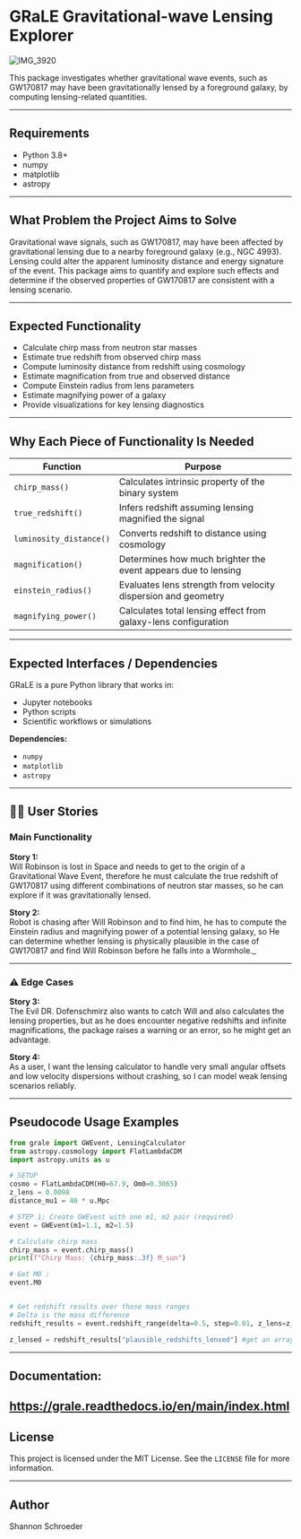 # GRaLE Gravitational-wave Lensing Explorer

![IMG_3920](https://github.com/user-attachments/assets/7db4d2e5-758c-4239-9a99-2ed1d19ca4a2)

This package investigates whether gravitational wave events, such as GW170817 may have been gravitationally lensed by a foreground galaxy, by computing lensing-related quantities.

---

##  Requirements

- Python 3.8+
- numpy
- matplotlib
- astropy

---

## What Problem the Project Aims to Solve

Gravitational wave signals, such as GW170817, may have been affected by gravitational lensing due to a nearby foreground galaxy (e.g., NGC 4993). Lensing could alter the apparent luminosity distance and energy signature of the event. This package aims to quantify and explore such effects and determine if the observed properties of GW170817 are consistent with a lensing scenario.

---

##  Expected Functionality

- Calculate chirp mass from neutron star masses
- Estimate true redshift from observed chirp mass
- Compute luminosity distance from redshift using cosmology
- Estimate magnification from true and observed distance
- Compute Einstein radius from lens parameters
- Estimate magnifying power of a galaxy
- Provide visualizations for key lensing diagnostics

---

## Why Each Piece of Functionality Is Needed

| Function                     | Purpose                                                                        |
|-----------------------------|---------------------------------------------------------------------------------|
| `chirp_mass()`              | Calculates intrinsic property of the binary system                              |
| `true_redshift()`           | Infers redshift assuming lensing magnified the signal                           |
| `luminosity_distance()`     | Converts redshift to distance using cosmology                                   |
| `magnification()`           | Determines how much brighter the event appears due to lensing                   |
| `einstein_radius()`         | Evaluates lens strength from velocity dispersion and geometry                   |
| `magnifying_power()`        | Calculates total lensing effect from galaxy-lens configuration                  |

---

## Expected Interfaces / Dependencies

GRaLE is a pure Python library that works in:

- Jupyter notebooks
- Python scripts
- Scientific workflows or simulations

**Dependencies:**

- `numpy`
- `matplotlib`
- `astropy`

---

## 🧑‍🚀 User Stories

###  Main Functionality

**Story 1:**  
Will Robinson is lost in Space and needs to get to the origin of a Gravitational Wave Event, therefore he must calculate the true redshift of GW170817 using different combinations of neutron star masses, so he can explore if it was gravitationally lensed.

**Story 2:**  
Robot is chasing after Will Robinson and to find him, he has to compute the Einstein radius and magnifying power of a potential lensing galaxy, so He can determine whether lensing is physically plausible in the case of GW170817 and find Will Robinson before he falls into a Wormhole._

---

### ⚠ Edge Cases

**Story 3:**  
The Evil DR. Dofenschmirz also wants to catch Will and also calculates the lensing properties, but as he does encounter negative redshifts and infinite magnifications, the package raises a warning or an error, so he might get an advantage.

**Story 4:**  
As a user, I want the lensing calculator to handle very small angular offsets and low velocity dispersions without crashing, so I can model weak lensing scenarios reliably.

---

## Pseudocode Usage Examples

```python
from grale import GWEvent, LensingCalculator
from astropy.cosmology import FlatLambdaCDM
import astropy.units as u

# SETUP
cosmo = FlatLambdaCDM(H0=67.9, Om0=0.3065)
z_lens = 0.0098
distance_mu1 = 40 * u.Mpc

# STEP 1: Create GWEvent with one m1, m2 pair (required)
event = GWEvent(m1=1.1, m2=1.5)

# Calculate chirp mass
chirp_mass = event.chirp_mass()
print(f"Chirp Mass: {chirp_mass:.3f} M_sun")

# Get M0 :
event.M0 


# Get redshift results over those mass ranges 
# Delta is the mass difference 
redshift_results = event.redshift_range(delta=0.5, step=0.01, z_lens=z_lens) 

z_lensed = redshift_results["plausible_redshifts_lensed"] #get an array of redshifts for later use
```

---
## Documentation: 
https://grale.readthedocs.io/en/main/index.html
---

##  License

This project is licensed under the MIT License. See the `LICENSE` file for more information.

---

## Author

Shannon Schroeder  

